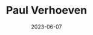 ---
title: "Paul Verhoeven"
cc-type: person
born-on: 1938-07-18
date: 2023-06-07
hashtag: paul-verhoeven
tags:
  - Dutch
  - director
  - human being
  - alive at the moment
---